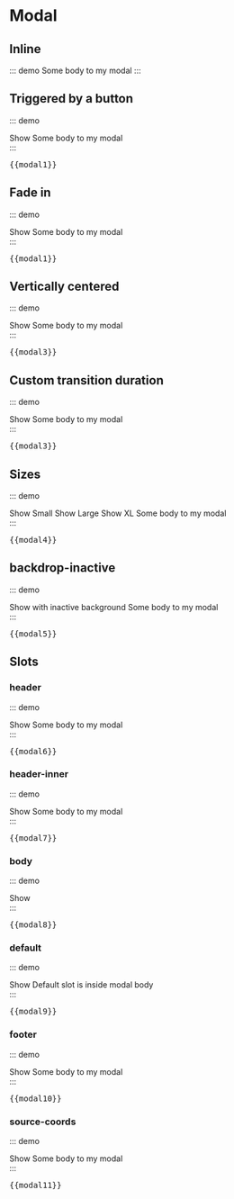 # Modal

## Inline
::: demo
<modal inline show title="Modal Title">
	Some body to my modal
</modal>
:::

## Triggered by a button
::: demo
<div>
	<btn @click.native="modal1.show = true">Show</btn>
	<modal
		title="Modal Title"
		:show="modal1.show"
		@close="modal1.show = false"
		@save="modal1.saved = true; modal1.show = false"
	>
		Some body to my modal
	</modal>
</div>
:::
<pre class="text-white">{{modal1}}</pre>


## Fade in
::: demo
<div>
	<btn @click.native="modal2.show = true">Show</btn>
	<modal
		title="Modal Title"
		:show="modal2.show"
		fade
		@close="modal2.show = false"
		@save="modal2.saved = true; modal2.show = false"
	>
		Some body to my modal
	</modal>
</div>
:::
<pre class="text-white">{{modal1}}</pre>


## Vertically centered
::: demo
<div>
	<btn @click.native="modal3.show = true">Show</btn>
	<modal
	title="Modal Title"
	:show="modal3.show"
	fade
	centered
	@close="modal3.show = false"
	@save="modal3.saved = true; modal3.show = false"
	>
		Some body to my modal
	</modal>
</div>
:::
<pre class="text-white">{{modal3}}</pre>

## Custom transition duration
::: demo
<div>
	<btn @click.native="modal3.show = true">Show</btn>
	<modal
	title="Modal Title"
	:show="modal3.show"
	fade
	centered
	:transition-duration="500"
	@close="modal3.show = false"
	@save="modal3.saved = true; modal3.show = false"
	>
		Some body to my modal
	</modal>
</div>
:::
<pre class="text-white">{{modal3}}</pre>


## Sizes
::: demo
<div>
	<btn @click.native="modal4.size = 'sm'; modal4.show = true">Show Small</btn>
	<btn @click.native="modal4.size = 'lg'; modal4.show = true">Show Large</btn>
	<btn @click.native="modal4.size = 'xl'; modal4.show = true">Show XL</btn>
	<modal
	title="Modal Title"
	:show="modal4.show"
	:size="modal4.size"
	fade
	centered
	@close="modal4.show = false"
	@save="modal4.saved = true; modal4.show = false"
	>
		Some body to my modal
	</modal>
</div>
:::
<pre class="text-white">{{modal4}}</pre>

## backdrop-inactive
::: demo
<div>
	<btn @click.native="modal5.show = true">Show with inactive background</btn>
	<modal
	title="Modal Title"
	:show="modal5.show"
	backdrop-inactive
	@close="modal5.show = false"
	>
		Some body to my modal
	</modal>
</div>
:::
<pre class="text-white">{{modal5}}</pre>

## Slots
### header
::: demo
<div>
	<btn @click.native="modal6.show = true">Show</btn>
	<modal :show="modal6.show" fade title="Modal Title" @close="modal6.show = false">
		<template #header>
			<div class="modal-header bg-success text-white">
				Custom Header
				<button type="button" class="close" aria-label="Close" @click="modal6.show = false">
          <span aria-hidden="true">&times;</span>
        </button>
			</div>
		</template>
		Some body to my modal
	</modal>
</div>
:::
<pre class="text-white">{{modal6}}</pre>

### header-inner
::: demo
<div>
	<btn @click.native="modal7.show = true">Show</btn>
	<modal :show="modal7.show" fade title="Modal Title" @close="modal7.show = false">
		<template #header-inner>
			Custom Header
			<button type="button" class="close" aria-label="Close" @click="modal7.show = false">
        <span aria-hidden="true">&times;</span>
      </button>
		</template>
		Some body to my modal
	</modal>
</div>
:::
<pre class="text-white">{{modal7}}</pre>

### body
::: demo
<div>
	<btn @click.native="modal8.show = true">Show</btn>
	<modal :show="modal8.show" fade title="Modal Title" @close="modal8.show = false">
		<template #body>
			<div class="modal-body bg-success text-white">
				Custom Body
			</div>
		</template>
	</modal>
</div>
:::
<pre class="text-white">{{modal8}}</pre>

### default
::: demo
<div>
	<btn @click.native="modal9.show = true">Show</btn>
	<modal :show="modal9.show" fade title="Modal Title" @close="modal9.show = false">
		Default slot is inside modal body
	</modal>
</div>
:::
<pre class="text-white">{{modal9}}</pre>

### footer
::: demo
<div>
	<btn @click.native="modal10.show = true">Show</btn>
	<modal :show="modal10.show" fade title="Modal Title" @close="modal10.show = false" class="bg-success">
		Some body to my modal
		<template #footer>
			<div class="modal-footer">
				<span class="mr-auto">Custom Footer</span>
				<btn :outline="false" btn-class="secondary" @click.native="modal10.show = false">Close</btn>
				<btn :outline="false" btn-class="success" @click.native="modal10.saved = true; modal10.show = false">Save</btn>
			</div>
		</template>
	</modal>
</div>
:::
<pre class="text-white">{{modal10}}</pre>

### source-coords
::: demo
<div>
	<btn ref="sourceCoordsBtn" @click.native="modal11.show = true">Show</btn>
	<modal :show="modal11.show" fade :source-coords="sourceCoords()" title="Modal Title" @close="modal11.show = false" class="bg-success">
		Some body to my modal
	</modal>
</div>
:::
<pre class="text-white">{{modal11}}</pre>

<script>
export default {
	data () {
    return {
    	modal1:{
				saved:false,
				show:false
    	},
    	modal2:{
				saved:false,
				show:false
    	},
    	modal3:{
				saved:false,
				show:false
    	},
    	modal4:{
    		size:'',
				saved:false,
				show:false
    	},
    	modal5:{
				saved:false,
				show:false
    	},
    	modal6:{
				saved:false,
				show:false
    	},
    	modal7:{
				saved:false,
				show:false
    	},
    	modal8:{
				saved:false,
				show:false
    	},
    	modal9:{
				saved:false,
				show:false
    	},
    	modal10:{
				saved:false,
				show:false
    	},
    	modal11:{
				saved:false,
				show:false
    	},
    }
  },
  methods:{
  	sourceCoords(){
  		if(this.$refs.sourceCoordsBtn){
	  		console.log(this.$refs.sourceCoordsBtn.$el.getBoundingClientRect()) 
	  		return this.$refs.sourceCoordsBtn.$el.getBoundingClientRect()
	  	}
  	}
  }
}
</script>

